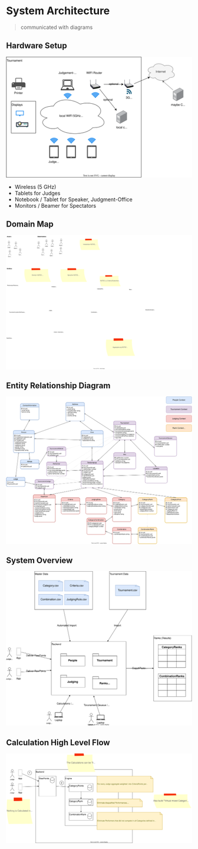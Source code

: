 # System Architecture

> communicated with diagrams

## Hardware Setup

![Hardware System Setup](./docs/diagrams/Hardware-System-Setup.drawio.svg)

- Wireless (5 GHz)
- Tablets for Judges
- Notebook / Tablet for Speaker, Judgment-Office
- Monitors / Beamer for Spectators


## Domain Map

![Domain Map](./docs/diagrams/Domain-Map.drawio.svg)


## Entity Relationship Diagram

![Domain Map](./docs/diagrams/Entity-Relationship-Diagram.drawio.svg)


## System Overview

![Domain Map](./docs/diagrams/System-Overview.drawio.svg)


## Calculation High Level Flow

![Domain Map](./docs/diagrams/Calculation-Flow.drawio.svg)